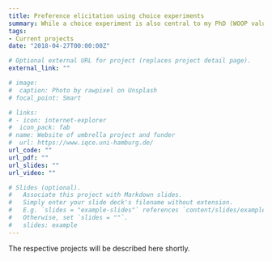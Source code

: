 ```yaml
---
title: Preference elicitation using choice experiments
summary: While a choice experiment is also central to my PhD (WOOP valuation), I also got involved in several other projects, which use choice experiments to elicit preferences in health care. I am also affiliated to the Erasmus Choice Modelling Center ([ECMC](https://www.erim.eur.nl/choice-modelling/)). 
tags:
- Current projects
date: "2018-04-27T00:00:00Z"

# Optional external URL for project (replaces project detail page).
external_link: ""

# image:
#  caption: Photo by rawpixel on Unsplash
# focal_point: Smart

# links:
# - icon: internet-explorer
#  icon_pack: fab
# name: Website of umbrella project and funder
#  url: https://www.iqce.uni-hamburg.de/
url_code: ""
url_pdf: ""
url_slides: ""
url_video: ""

# Slides (optional).
#   Associate this project with Markdown slides.
#   Simply enter your slide deck's filename without extension.
#   E.g. `slides = "example-slides"` references `content/slides/example-slides.md`.
#   Otherwise, set `slides = ""`.
#   slides: example
---
```

The respective projects will be described here shortly.
